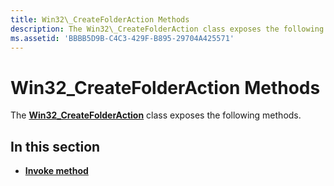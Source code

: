 ```yaml
---
title: Win32\_CreateFolderAction Methods
description: The Win32\_CreateFolderAction class exposes the following methods.
ms.assetid: 'BBBB5D9B-C4C3-429F-B895-29704A425571'
---
```


# Win32\_CreateFolderAction Methods

The [**Win32\_CreateFolderAction**](win32-createfolderaction.md) class exposes the following methods.

## In this section

-   [**Invoke method**](invoke-method-in-class-win32-createfolderaction.md)

 

 




